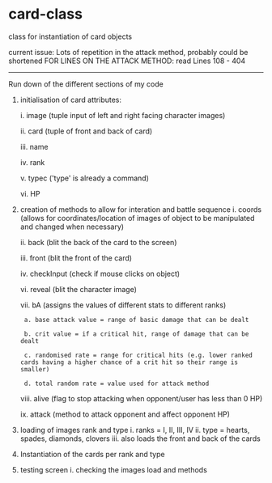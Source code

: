 # card-class
class for instantiation of card objects

current issue: Lots of repetition in the attack method, probably could be shortened
FOR LINES ON THE ATTACK METHOD: read Lines 108 - 404

-------------------------------------------------------------------------------
Run down of the different sections of my code
1. initialisation of card attributes:
    
    i. image (tuple input of left and right facing character images)
    
    ii. card (tuple of front and back of card)
    
    iii. name
    
    iv. rank
    
    v. typec ('type' is already a command)
    
    vi. HP 
    
2. creation of methods to allow for interation and battle sequence
    i. coords (allows for coordinates/location of images of object to be manipulated and changed when necessary)

    ii. back (blit the back of the card to the screen)
    
    iii. front (blit the front of the card)
    
    iv. checkInput (check if mouse clicks on object)
    
    vi. reveal (blit the character image)
    
    vii. bA (assigns the values of different stats to different ranks)
    
        a. base attack value = range of basic damage that can be dealt
        
        b. crit value = if a critical hit, range of damage that can be dealt
        
        c. randomised rate = range for critical hits (e.g. lower ranked cards having a higher chance of a crit hit so their range is smaller)
        
        d. total random rate = value used for attack method
        
    viii. alive (flag to stop attacking when opponent/user has less than 0 HP)
    
    ix. attack (method to attack opponent and affect opponent HP)
    
3. loading of images rank and type
    i. ranks = I, II, III, IV
    ii. type = hearts, spades, diamonds, clovers
    iii. also loads the front and back of the cards 
    
4. Instantiation of the cards per rank and type

5. testing screen
    i. checking the images load and methods 
    
